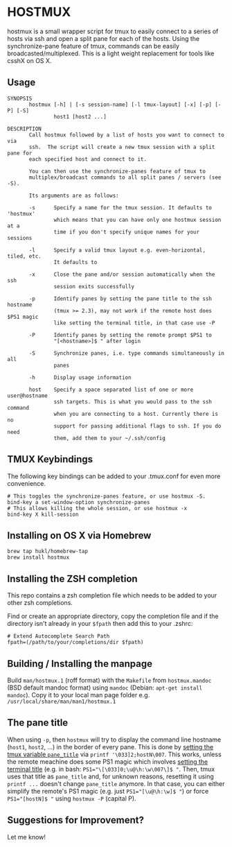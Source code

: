 # HOSTMUX

hostmux is a small wrapper script for tmux to easily connect to a series of
hosts via ssh and open a split pane for each of the hosts. Using the
synchronize-pane feature of tmux, commands can be easily
broadcasted/multiplexed. This is a light weight replacement for tools like
csshX on OS X.

## Usage

<!-- read manpage in vim: ":r!MANWIDTH=79 man man/hostmux.1" -->
```
SYNOPSIS
       hostmux [-h] | [-s session-name] [-l tmux-layout] [-x] [-p] [-P] [-S]
               host1 [host2 ...]

DESCRIPTION
       Call hostmux followed by a list of hosts you want to connect to via
       ssh.  The script will create a new tmux session with a split pane for
       each specified host and connect to it.

       You can then use the synchronize-panes feature of tmux to
       multiplex/broadcast commands to all split panes / servers (see -S).

       Its arguments are as follows:

       -s      Specify a name for the tmux session. It defaults to 'hostmux'
               which means that you can have only one hostmux session at a
               time if you don't specify unique names for your sessions

       -l      Specify a valid tmux layout e.g. even-horizontal, tiled, etc.
               It defaults to

       -x      Close the pane and/or session automatically when the ssh
               session exits successfully

       -p      Identify panes by setting the pane title to the ssh hostname
               (tmux >= 2.3), may not work if the remote host does $PS1 magic
               like setting the terminal title, in that case use -P

       -P      Identify panes by setting the remote prompt $PS1 to
               "[<hostname>]$ " after login

       -S      Synchronize panes, i.e. type commands simultaneously in all
               panes

       -h      Display usage information

       host    Specify a space separated list of one or more user@hostname
               ssh targets. This is what you would pass to the ssh command
               when you are connecting to a host. Currently there is no
               support for passing additional flags to ssh. If you do need
               them, add them to your ~/.ssh/config
```

## TMUX Keybindings

The following key bindings can be added to your .tmux.conf for even more
convenience.

```
# This toggles the synchronize-panes feature, or use hostmux -S.
bind-key a set-window-option synchronize-panes
# This allows killing the whole session, or use hostmux -x
bind-key X kill-session
```

## Installing on OS X via Homebrew

```
brew tap hukl/homebrew-tap
brew install hostmux
```

## Installing the ZSH completion

This repo contains a zsh completion file which needs to be added to your other
zsh completions.

Find or create an appropriate directory, copy the completion file and if the
directory isn't already in your `$fpath` then add this to your .zshrc:

```
# Extend Autocomplete Search Path
fpath=(/path/to/your/completions/dir $fpath)
```

## Building / Installing the manpage

Build `man/hostmux.1` (roff format) with the `Makefile` from `hostmux.mandoc`
(BSD default mandoc format) using `mandoc` (Debian: `apt-get install mandoc`).
Copy it to your local man page folder e.g.
`/usr/local/share/man/man1/hostmux.1`

## The pane title

When using `-p`, then `hostmux` will try to display the command line hostname
(`host1`, `host2`, ...) in the border of every pane. This is done by [setting
the tmux variable `pane_title`][man_tmux] via `printf '\033]2;hostN\007`. This
works, unless the remote meachine does some PS1 magic which involves [setting
the terminal title][term_title] (e.g. in bash: `PS1="\[\033]0;\u@\h:\w\007\]$
"`. Then, tmux uses that title as `pane_title` and, for unknown reasons,
resetting it using `printf ...` doesn't change `pane_title` anymore. In that
case, you can either simplify the remote's PS1 magic (e.g. just
`PS1="[\u@\h:\w]$ "`) or force `PS1="[hostN]$ "` using `hostmux -P` (capital
P).

[man_tmux]: https://www.freebsd.org/cgi/man.cgi?query=tmux&sektion=1&apropos=0&manpath=FreeBSD+11.0-RELEASE+and+Ports#NAMES_AND_TITLES 
[term_title]: http://tldp.org/HOWTO/Xterm-Title-3.html

## Suggestions for Improvement?

Let me know!
